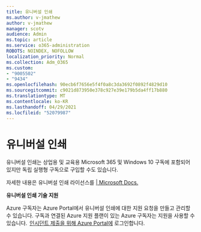 ```yaml
---
title: 유니버설 인쇄
ms.author: v-jmathew
author: v-jmathew
manager: scotv
audience: Admin
ms.topic: article
ms.service: o365-administration
ROBOTS: NOINDEX, NOFOLLOW
localization_priority: Normal
ms.collection: Adm_O365
ms.custom:
- "9005502"
- "9434"
ms.openlocfilehash: 90ecb6f7656e5f4f0a8c3da3692f0892f4829d10
ms.sourcegitcommit: c9021d873950e378c927e39e179b5da4ff17b880
ms.translationtype: MT
ms.contentlocale: ko-KR
ms.lasthandoff: 04/29/2021
ms.locfileid: "52079987"
---
```

# <a name="about-universal-print"></a>유니버설 인쇄

유니버설 인쇄는 상업용 및 교육용 Microsoft 365 및 Windows 10 구독에 포함되어 있지만 독립 실행형 구독으로 구입할 수도 있습니다.

자세한 내용은 유니버설 인쇄 라이선스를 [| Microsoft Docs.](https://docs.microsoft.com/universal-print/fundamentals/universal-print-license)

**유니버설 인쇄 기술 지원**

Azure 구독자는 Azure Portal에서 유니버설 인쇄에 대한 지원 요청을 만들고 관리할 수 있습니다. 구독과 연결된 Azure 지원 플랜이 있는 Azure 구독자는 지원을 사용할 수 있습니다.  [인시던트 제출을 위해 Azure Portal에](https://ms.portal.azure.com/#blade/Microsoft_Azure_Support/HelpAndSupportBlade/newsupportrequest) 로그인합니다.